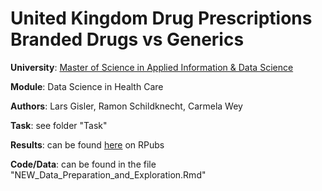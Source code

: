 # United Kingdom Drug Prescriptions Branded Drugs vs Generics

**University**: [Master of Science in Applied Information & Data Science](https://www.hslu.ch/en/lucerne-school-of-business/degree-programmes/master/applied-information-and-data-science/)

**Module**: Data Science in Health Care

**Authors**: Lars Gisler, Ramon Schildknecht, Carmela Wey

**Task**: see folder "Task"

**Results**: can be found [here](http://rpubs.com/ramon_schildknecht/data_science_in_healthcare_drug_generics_comparison) on RPubs

**Code/Data**: can be found in the file "NEW_Data_Preparation_and_Exploration.Rmd"
